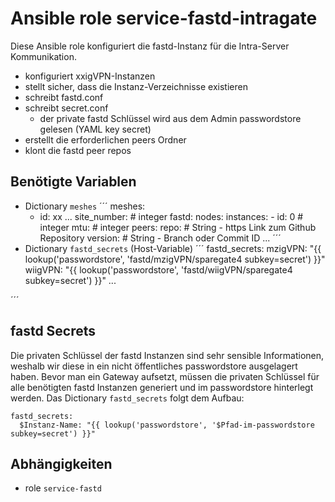 # Ansible role service-fastd-intragate

Diese Ansible role konfiguriert die fastd-Instanz für die Intra-Server Kommunikation.

- konfiguriert xxigVPN-Instanzen
- stellt sicher, dass die Instanz-Verzeichnisse existieren
- schreibt fastd.conf
- schreibt secret.conf
  - der private fastd Schlüssel wird aus dem Admin passwordstore gelesen (YAML key secret)
- erstellt die erforderlichen peers Ordner
- klont die fastd peer repos

## Benötigte Variablen

- Dictionary `meshes`
´´´
meshes:
  - id: xx
...
    site_number: # integer
    fastd:
      nodes:
        instances:
          - id: 0 # integer
            mtu: # integer
            peers:
              repo: # String - https Link zum Github Repository
              version: # String - Branch oder Commit ID
          ...
´´´
- Dictionary `fastd_secrets` (Host-Variable)
´´´
fastd_secrets:
  mzigVPN: "{{ lookup('passwordstore', 'fastd/mzigVPN/sparegate4 subkey=secret') }}"
  wiigVPN: "{{ lookup('passwordstore', 'fastd/wiigVPN/sparegate4 subkey=secret') }}"
  ...

´´´

## fastd Secrets

Die privaten Schlüssel der fastd Instanzen sind sehr sensible Informationen, weshalb wir diese in ein nicht öffentliches passwordstore ausgelagert haben.
Bevor man ein Gateway aufsetzt, müssen die privaten Schlüssel für alle benötigten fastd Instanzen generiert und im passwordstore hinterlegt werden.
Das Dictionary `fastd_secrets` folgt dem Aufbau:
```
fastd_secrets:
  $Instanz-Name: "{{ lookup('passwordstore', '$Pfad-im-passwordstore subkey=secret') }}"
```

## Abhängigkeiten

- role `service-fastd`
